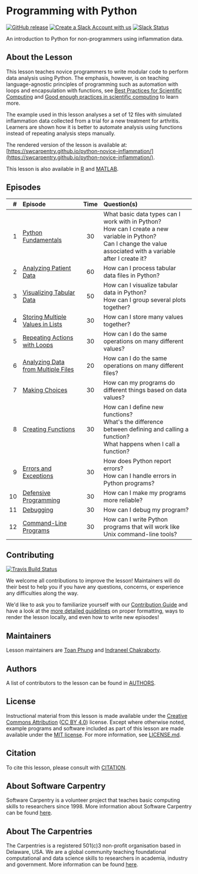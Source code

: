 # Programming with Python

[![GitHub release][shields_release]][swc_py_releases]
[![Create a Slack Account with us][create_slack_svg]][slack_heroku_invite]
[![Slack Status][slack_channel_status]][slack_channel_url]

An introduction to Python for non-programmers using inflammation data.

## About the Lesson

This lesson teaches novice programmers to write modular code to perform data analysis
using Python. The emphasis, however, is on teaching language-agnostic principles of
programming such as automation with loops and encapsulation with functions,
see [Best Practices for Scientific Computing][best-practices] and
[Good enough practices in scientific computing][good-practices] to learn more.

The example used in this lesson analyses a set of 12 files with simulated inflammation
data collected from a trial for a new treatment for arthritis. Learners are shown
how it is better to automate analysis using functions instead of repeating analysis
steps manually.

The rendered version of the lesson is available at:
[https://swcarpentry.github.io/python-novice-inflammation/](https://swcarpentry.github.io/python-novice-inflammation/).

This lesson is also available in [R] and [MATLAB].

## Episodes

| \#   | Episode | Time | Question(s)                                                                  |
| --: | :------ | :--: | :--------------------------------------------------------------------------- |
| 1   | [Python Fundamentals][episode01]        | 30   | What basic data types can I work with in Python?<br>How can I create a new variable in Python?<br>Can I change the value associated with a variable after I create it?                             |
| 2   | [Analyzing Patient Data][episode02]        | 60   | How can I process tabular data files in Python?                              |
| 3   | [Visualizing Tabular Data][episode03]        | 50   | How can I visualize tabular data in Python?<br>How can I group several plots together?                                  |
| 4   | [Storing Multiple Values in Lists][episode04]        | 30   | How can I store many values together?                                        |
| 5   | [Repeating Actions with Loops][episode05]        | 30   | How can I do the same operations on many different values?                   |
| 6   | [Analyzing Data from Multiple Files][episode06]        | 20   | How can I do the same operations on many different files?                    |
| 7   | [Making Choices][episode07]        | 30   | How can my programs do different things based on data values?                |
| 8   | [Creating Functions][episode08]        | 30   | How can I define new functions?<br>What's the difference between defining and calling a function?<br>What happens when I call a function?                                              |
| 9   | [Errors and Exceptions][episode09]        | 30   | How does Python report errors?<br>How can I handle errors in Python programs?                                               |
| 10  | [Defensive Programming][episode10]        | 30   | How can I make my programs more reliable?                                    |
| 11  | [Debugging][episode11]        | 30   | How can I debug my program?                                                  |
| 12  | [Command-Line Programs][episode12]        | 30   | How can I write Python programs that will work like Unix command-line tools? |

## Contributing

[![Travis Build Status][travis_svg]][travis_url]

We welcome all contributions to improve the lesson!
Maintainers will do their best to help you if you have any questions, concerns,
or experience any difficulties along the way.

We'd like to ask you to familiarize yourself with our [Contribution Guide](CONTRIBUTING.md)
and have a look at the [more detailed guidelines][lesson-example] on proper formatting,
ways to render the lesson locally, and even how to write new episodes!

## Maintainers

Lesson maintainers are [Toan Phung][noatgnu] and [Indraneel Chakraborty][ineelhere].

## Authors

A list of contributors to the lesson can be found in [AUTHORS](AUTHORS).

## License

Instructional material from this lesson is made available under the
[Creative Commons Attribution][cc-by-human] ([CC BY 4.0][cc-by-legal]) license. Except where
otherwise noted, example programs and software included as part of this lesson are made available
under the [MIT license][mit-license]. For more information, see [LICENSE.md](LICENSE.md).

## Citation

To cite this lesson, please consult with [CITATION](CITATION).

## About Software Carpentry

Software Carpentry is a volunteer project that teaches basic computing skills to researchers since
1998\. More information about Software Carpentry can be found [here][swc-about].

## About The Carpentries

The Carpentries is a registered 501(c)3 non-profit organisation based in Delaware, USA. We are a global community
teaching foundational computational and data science skills to researchers in academia,
industry and government. More information can be found [here][cp-about].

[swc_py_releases]: https://github.com/swcarpentry/python-novice-inflammation/releases
[shields_release]: https://img.shields.io/github/release/swcarpentry/python-novice-inflammation.svg
[slack_heroku_invite]: https://slack-invite.carpentries.org/
[create_slack_svg]: https://img.shields.io/badge/Create_Slack_Account-The_Carpentries-071159.svg
[slack_channel_url]: https://carpentries.slack.com/messages/C9Y0L6MF0
[slack_channel_status]: https://img.shields.io/badge/Slack_Channel-swc--py--inflammation-E01563.svg
[best-practices]: https://journals.plos.org/plosbiology/article?id=10.1371/journal.pbio.1001745
[good-practices]: https://journals.plos.org/ploscompbiol/article?id=10.1371/journal.pcbi.1005510
[R]: https://github.com/swcarpentry/r-novice-inflammation
[MATLAB]: https://github.com/swcarpentry/matlab-novice-inflammation
[episode01]: https://swcarpentry.github.io/python-novice-inflammation/01-intro.html
[episode02]: https://swcarpentry.github.io/python-novice-inflammation/02-lists.html
[episode03]: https://swcarpentry.github.io/python-novice-inflammation/03-loops.html
[episode04]: https://swcarpentry.github.io/python-novice-inflammation/04-conditionals.html
[episode05]: https://swcarpentry.github.io/python-novice-inflammation/05-numpy.html
[episode06]: https://swcarpentry.github.io/python-novice-inflammation/06-matplotlib.html
[episode07]: https://swcarpentry.github.io/python-novice-inflammation/07-files.html
[episode08]: https://swcarpentry.github.io/python-novice-inflammation/08-functions.html
[episode09]: https://swcarpentry.github.io/python-novice-inflammation/09-errors.html
[episode10]: https://swcarpentry.github.io/python-novice-inflammation/10-defensive.html
[episode11]: https://swcarpentry.github.io/python-novice-inflammation/11-debugging.html
[episode12]: https://swcarpentry.github.io/python-novice-inflammation/12-cmdline.html
[travis_url]: https://travis-ci.org/swcarpentry/python-novice-inflammation
[travis_svg]: https://travis-ci.org/swcarpentry/python-novice-inflammation.svg?branch=gh-pages
[lesson-example]: https://carpentries.github.io/lesson-example
[noatgnu]: https://github.com/noatgnu
[ineelhere]: https://github.com/ineelhere
[valentina_staneva]: https://software-carpentry.org/team/#staneva_valentina
[swc_history]: https://software-carpentry.org/scf/history/
[cc-by-human]: https://creativecommons.org/licenses/by/4.0/
[cc-by-legal]: https://creativecommons.org/licenses/by/4.0/legalcode
[mit-license]: https://opensource.org/licenses/mit-license.html
[swc-about]: https://software-carpentry.org/about/
[community-initiatives]: https://communityin.org
[cp-about]: https://carpentries.org/about



